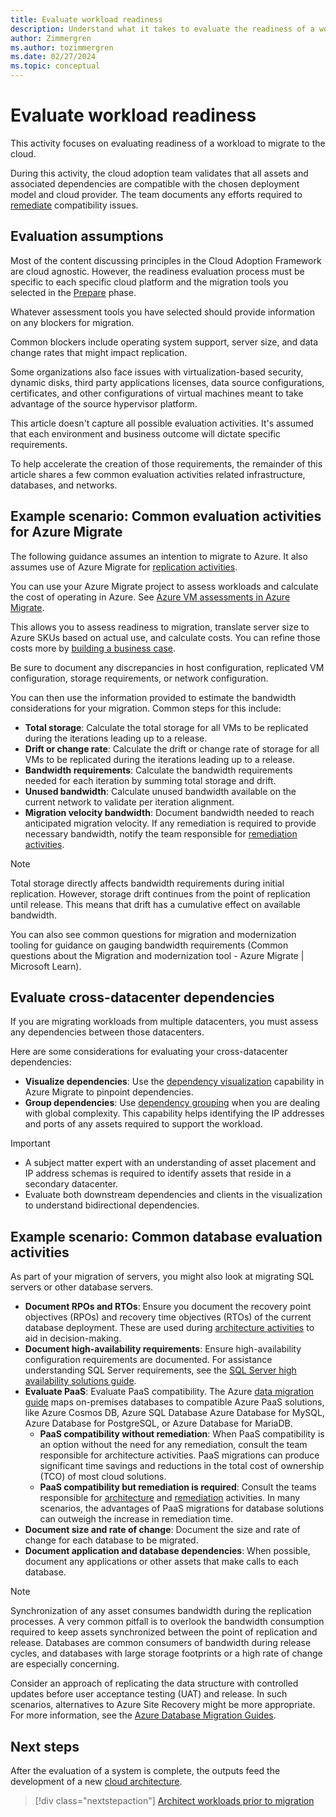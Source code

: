 ```yaml
---
title: Evaluate workload readiness
description: Understand what it takes to evaluate the readiness of a workload to migrate to the cloud. You learn how to validate all assets and associated dependencies.
author: Zimmergren
ms.author: tozimmergren
ms.date: 02/27/2024
ms.topic: conceptual
---
```


# Evaluate workload readiness

This activity focuses on evaluating readiness of a workload to migrate to the cloud.

During this activity, the cloud adoption team validates that all assets and associated dependencies are compatible with the chosen deployment model and cloud provider. The team documents any efforts required to [remediate](../deploy/remediate.md) compatibility issues.

## Evaluation assumptions

Most of the content discussing principles in the Cloud Adoption Framework are cloud agnostic. However, the readiness evaluation process must be specific to each specific cloud platform and the migration tools you selected in the [Prepare](../prepare/index.md) phase.

Whatever assessment tools you have selected should provide information on any blockers for migration.

Common blockers include operating system support, server size, and data change rates that might impact replication.

Some organizations also face issues with virtualization-based security, dynamic disks, third party applications licenses, data source configurations, certificates, and other configurations of virtual machines meant to take advantage of the source hypervisor platform.

This article doesn't capture all possible evaluation activities. It's assumed that each environment and business outcome will dictate specific requirements.

To help accelerate the creation of those requirements, the remainder of this article shares a few common evaluation activities related infrastructure, databases, and networks.

## Example scenario: Common evaluation activities for Azure Migrate

The following guidance assumes an intention to migrate to Azure. It also assumes use of Azure Migrate for [replication activities](../deploy/replicate.md).

You can use your Azure Migrate project to assess workloads and calculate the cost of operating in Azure. See [Azure VM assessments in Azure Migrate](/azure/migrate/concepts-assessment-calculation). 

This allows you to assess readiness to migration, translate server size to Azure SKUs based on actual use, and calculate costs. You can refine those costs more by [building a business case](/azure/migrate/concepts-business-case-calculation).

Be sure to document any discrepancies in host configuration, replicated VM configuration, storage requirements, or network configuration.

You can then use the information provided to estimate the bandwidth considerations for your migration. Common steps for this include:

- **Total storage**: Calculate the total storage for all VMs to be replicated during the iterations leading up to a release.
- **Drift or change rate**: Calculate the drift or change rate of storage for all VMs to be replicated during the iterations leading up to a release.
- **Bandwidth requirements**: Calculate the bandwidth requirements needed for each iteration by summing total storage and drift.
- **Unused bandwidth**: Calculate unused bandwidth available on the current network to validate per iteration alignment.
- **Migration velocity bandwidth**: Document bandwidth needed to reach anticipated migration velocity. If any remediation is required to provide necessary bandwidth, notify the team responsible for [remediation activities](../deploy/remediate.md).

> [!NOTE]
> Total storage directly affects bandwidth requirements during initial replication. However, storage drift continues from the point of replication until release. This means that drift has a cumulative effect on available bandwidth.
>
> You can also see common questions for migration and modernization tooling for guidance on gauging bandwidth requirements (Common questions about the Migration and modernization tool - Azure Migrate | Microsoft Learn).

## Evaluate cross-datacenter dependencies

If you are migrating workloads from multiple datacenters, you must assess any dependencies between those datacenters.

Here are some considerations for evaluating your cross-datacenter dependencies:

- **Visualize dependencies**: Use the [dependency visualization](/azure/migrate/concepts-dependency-visualization) capability in Azure Migrate to pinpoint dependencies.
- **Group dependencies**: Use [dependency grouping](/azure/migrate/how-to-create-group-machine-dependencies) when you are dealing with global complexity. This capability helps identifying the IP addresses and ports of any assets required to support the workload.

> [!IMPORTANT]
>
> - A subject matter expert with an understanding of asset placement and IP address schemas is required to identify assets that reside in a secondary datacenter.
> - Evaluate both downstream dependencies and clients in the visualization to understand bidirectional dependencies.

## Example scenario: Common database evaluation activities

As part of your migration of servers, you might also look at migrating SQL servers or other database servers.  

- **Document RPOs and RTOs**: Ensure you document the recovery point objectives (RPOs) and recovery time objectives (RTOs) of the current database deployment. These are used during [architecture activities](./architect.md) to aid in decision-making.
- **Document high-availability requirements**: Ensure high-availability configuration requirements are documented. For assistance understanding SQL Server requirements, see the [SQL Server high availability solutions guide](/sql/database-engine/sql-server-business-continuity-dr).
- **Evaluate PaaS**: Evaluate PaaS compatibility. The Azure [data migration guide](/data-migration/) maps on-premises databases to compatible Azure PaaS solutions, like Azure Cosmos DB, Azure SQL Database Azure Database for MySQL, Azure Database for PostgreSQL, or Azure Database for MariaDB.
  - **PaaS compatibility without remediation**: When PaaS compatibility is an option without the need for any remediation, consult the team responsible for architecture activities. PaaS migrations can produce significant time savings and reductions in the total cost of ownership (TCO) of most cloud solutions.
  - **PaaS compatibility but remediation is required**: Consult the teams responsible for [architecture](../assess/architect.md) and [remediation](../deploy/remediate.md) activities. In many scenarios, the advantages of PaaS migrations for database solutions can outweigh the increase in remediation time.
- **Document size and rate of change**: Document the size and rate of change for each database to be migrated.
- **Document application and database dependencies**: When possible, document any applications or other assets that make calls to each database.

> [!NOTE]
> Synchronization of any asset consumes bandwidth during the replication processes. A very common pitfall is to overlook the bandwidth consumption required to keep assets synchronized between the point of replication and release. Databases are common consumers of bandwidth during release cycles, and databases with large storage footprints or a high rate of change are especially concerning.
>
> Consider an approach of replicating the data structure with controlled updates before user acceptance testing (UAT) and release. In such scenarios, alternatives to Azure Site Recovery might be more appropriate. For more information, see the [Azure Database Migration Guides](/data-migration/).

## Next steps

After the evaluation of a system is complete, the outputs feed the development of a new [cloud architecture](./architect.md).

> [!div class="nextstepaction"]
> [Architect workloads prior to migration](./architect.md)
